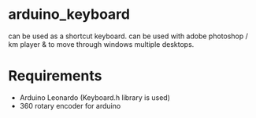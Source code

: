 # arduino_keyboard
can be used as a shortcut keyboard. can be used with adobe photoshop / km player &amp; to move through windows multiple desktops. 




# Requirements

* Arduino Leonardo (Keyboard.h library is used)
* 360 rotary encoder for arduino
